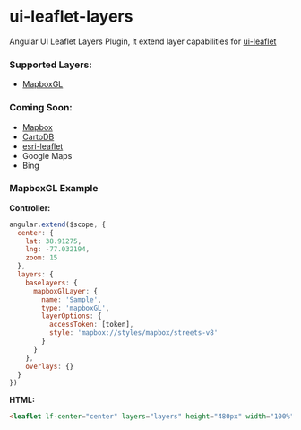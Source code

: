 # ui-leaflet-layers

Angular UI Leaflet Layers Plugin, it extend layer capabilities for [ui-leaflet](http://angular-ui.github.io/ui-leaflet)

### Supported Layers:

* [MapboxGL](https://github.com/mapbox/mapbox-gl-leaflet)


### Coming Soon:

* [Mapbox](http://mapbox.com/)
* [CartoDB](http://cartodb.com/)
* [esri-leaflet](http://esri.github.io/esri-leaflet/)
* Google Maps
* Bing

### MapboxGL Example

**Controller:**

```js
angular.extend($scope, {
  center: {
    lat: 38.91275,
    lng: -77.032194,
    zoom: 15
  },
  layers: {
    baselayers: {
      mapboxGlLayer: {
        name: 'Sample',
        type: 'mapboxGL',
        layerOptions: {
          accessToken: [token],
          style: 'mapbox://styles/mapbox/streets-v8'
        }
      }
    },
    overlays: {}
  }
})
```

**HTML:**

```html
<leaflet lf-center="center" layers="layers" height="480px" width="100%"></leaflet>
```
